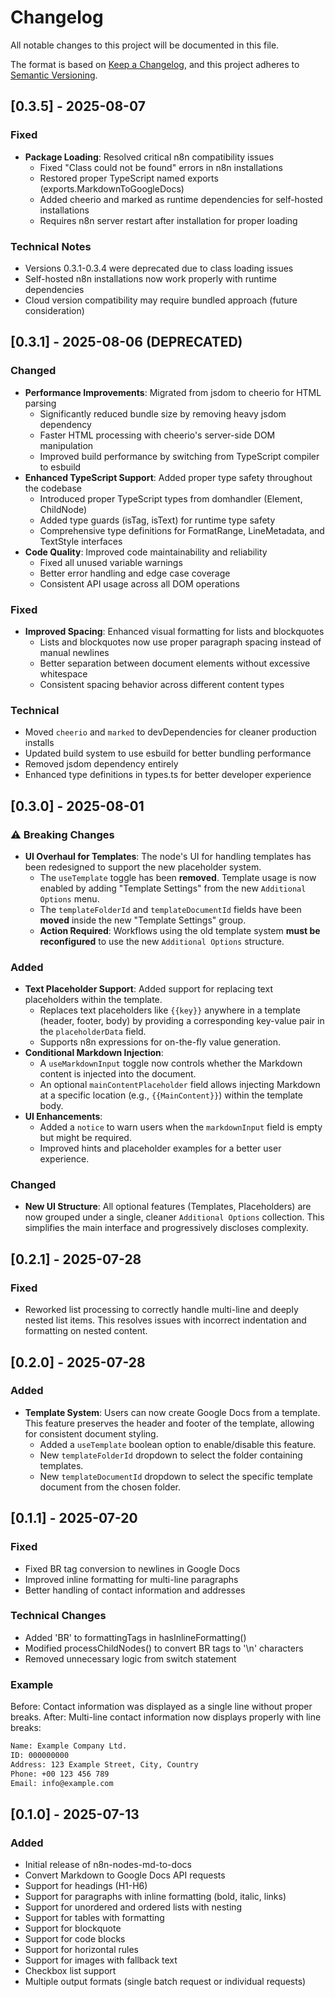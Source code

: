 # Changelog

All notable changes to this project will be documented in this file.

The format is based on [Keep a Changelog](https://keepachangelog.com/en/1.0.0/),
and this project adheres to [Semantic Versioning](https://semver.org/spec/v2.0.0.html).

## [0.3.5] - 2025-08-07

### Fixed

- **Package Loading**: Resolved critical n8n compatibility issues
  - Fixed "Class could not be found" errors in n8n installations
  - Restored proper TypeScript named exports (exports.MarkdownToGoogleDocs)
  - Added cheerio and marked as runtime dependencies for self-hosted installations
  - Requires n8n server restart after installation for proper loading

### Technical Notes

- Versions 0.3.1-0.3.4 were deprecated due to class loading issues
- Self-hosted n8n installations now work properly with runtime dependencies
- Cloud version compatibility may require bundled approach (future consideration)

## [0.3.1] - 2025-08-06 (DEPRECATED)

### Changed

- **Performance Improvements**: Migrated from jsdom to cheerio for HTML parsing
  - Significantly reduced bundle size by removing heavy jsdom dependency
  - Faster HTML processing with cheerio's server-side DOM manipulation
  - Improved build performance by switching from TypeScript compiler to esbuild
- **Enhanced TypeScript Support**: Added proper type safety throughout the codebase
  - Introduced proper TypeScript types from domhandler (Element, ChildNode)
  - Added type guards (isTag, isText) for runtime type safety
  - Comprehensive type definitions for FormatRange, LineMetadata, and TextStyle interfaces
- **Code Quality**: Improved code maintainability and reliability
  - Fixed all unused variable warnings
  - Better error handling and edge case coverage
  - Consistent API usage across all DOM operations

### Fixed

- **Improved Spacing**: Enhanced visual formatting for lists and blockquotes
  - Lists and blockquotes now use proper paragraph spacing instead of manual newlines
  - Better separation between document elements without excessive whitespace
  - Consistent spacing behavior across different content types

### Technical

- Moved `cheerio` and `marked` to devDependencies for cleaner production installs
- Updated build system to use esbuild for better bundling performance
- Removed jsdom dependency entirely
- Enhanced type definitions in types.ts for better developer experience

## [0.3.0] - 2025-08-01

### ⚠️ Breaking Changes

- **UI Overhaul for Templates**: The node's UI for handling templates has been redesigned to support the new placeholder system.
  - The `useTemplate` toggle has been **removed**. Template usage is now enabled by adding "Template Settings" from the new `Additional Options` menu.
  - The `templateFolderId` and `templateDocumentId` fields have been **moved** inside the new "Template Settings" group.
  - **Action Required**: Workflows using the old template system **must be reconfigured** to use the new `Additional Options` structure.

### Added

- **Text Placeholder Support**: Added support for replacing text placeholders within the template.
  - Replaces text placeholders like `{{key}}` anywhere in a template (header, footer, body) by providing a corresponding key-value pair in the `placeholderData` field.
  - Supports n8n expressions for on-the-fly value generation.
- **Conditional Markdown Injection**:
  - A `useMarkdownInput` toggle now controls whether the Markdown content is injected into the document.
  - An optional `mainContentPlaceholder` field allows injecting Markdown at a specific location (e.g., `{{MainContent}}`) within the template body.
- **UI Enhancements**:
  - Added a `notice` to warn users when the `markdownInput` field is empty but might be required.
  - Improved hints and placeholder examples for a better user experience.

### Changed

- **New UI Structure**: All optional features (Templates, Placeholders) are now grouped under a single, cleaner `Additional Options` collection. This simplifies the main interface and progressively discloses complexity.

## [0.2.1] - 2025-07-28

### Fixed

- Reworked list processing to correctly handle multi-line and deeply nested list items. This resolves issues with incorrect indentation and formatting on nested content.

## [0.2.0] - 2025-07-28
<!-- markdownlint-disable MD024 -->
### Added

- **Template System**: Users can now create Google Docs from a template. This feature preserves the header and footer of the template, allowing for consistent document styling.
  - Added a `useTemplate` boolean option to enable/disable this feature.
  - New `templateFolderId` dropdown to select the folder containing templates.
  - New `templateDocumentId` dropdown to select the specific template document from the chosen folder.

## [0.1.1] - 2025-07-20
<!-- markdownlint-disable MD024 -->
### Fixed

- Fixed BR tag conversion to newlines in Google Docs
- Improved inline formatting for multi-line paragraphs
- Better handling of contact information and addresses

### Technical Changes

- Added 'BR' to formattingTags in hasInlineFormatting()
- Modified processChildNodes() to convert BR tags to '\n' characters
- Removed unnecessary logic from switch statement

### Example

Before: Contact information was displayed as a single line without proper breaks.
After: Multi-line contact information now displays properly with line breaks:

```txt
Name: Example Company Ltd.
ID: 000000000
Address: 123 Example Street, City, Country
Phone: +00 123 456 789
Email: info@example.com
```

## [0.1.0] - 2025-07-13

### Added

- Initial release of n8n-nodes-md-to-docs
- Convert Markdown to Google Docs API requests
- Support for headings (H1-H6)
- Support for paragraphs with inline formatting (bold, italic, links)
- Support for unordered and ordered lists with nesting
- Support for tables with formatting
- Support for blockquote
- Support for code blocks
- Support for horizontal rules
- Support for images with fallback text
- Checkbox list support
- Multiple output formats (single batch request or individual requests)
